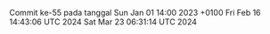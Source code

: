 Commit ke-55 pada tanggal Sun Jan 01 14:00 2023 +0100
Fri Feb 16 14:43:06 UTC 2024
Sat Mar 23 06:31:14 UTC 2024
